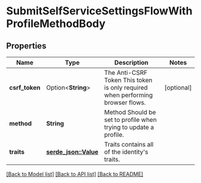 # SubmitSelfServiceSettingsFlowWithProfileMethodBody

## Properties

Name | Type | Description | Notes
------------ | ------------- | ------------- | -------------
**csrf_token** | Option<**String**> | The Anti-CSRF Token  This token is only required when performing browser flows. | [optional]
**method** | **String** | Method  Should be set to profile when trying to update a profile. | 
**traits** | [**serde_json::Value**](.md) | Traits contains all of the identity's traits. | 

[[Back to Model list]](../README.md#documentation-for-models) [[Back to API list]](../README.md#documentation-for-api-endpoints) [[Back to README]](../README.md)


